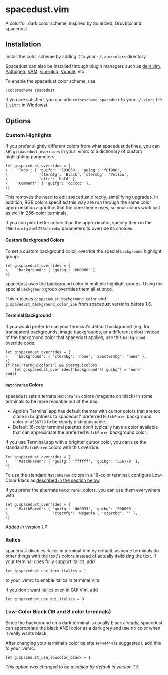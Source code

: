 spacedust.vim
==============

A colorful, dark color scheme, inspired by Solarized, Gruvbox and spacedust

## Installation

Install the color scheme by adding it to your `~/.vim/colors` directory

Spacedust can also be installed through plugin managers such as
[dein.vim][dein], [Pathogen][pathogen], [VAM][vam],
[vim-plug][vim-plug], [Vundle][vundle], etc.

To enable the spacedust color scheme, use 
```
:colorscheme spacedust
```

If you are satisfied, you can add `colorscheme spacedust` to your `~/.vimrc` file (`_vimrc` in Windows).

[dein]: https://github.com/Shougo/dein.vim
[pathogen]: https://github.com/tpope/vim-pathogen
[vam]: https://github.com/MarcWeber/vim-addon-manager
[vim-plug]: https://github.com/junegunn/vim-plug
[vundle]: https://github.com/VundleVim/Vundle.vim

## Options

### Custom Highlights

If you prefer slightly different colors from what spacedust defines,
you can set `g:spacedust_overrides` in your .vimrc to a dictionary of
custom highlighting parameters:

    let g:spacedust_overrides = {
    \    'Todo': { 'guifg': '303030', 'guibg': 'f0f000',
    \              'ctermfg': 'Black', 'ctermbg': 'Yellow',
    \              'attr': 'bold' },
    \    'Comment': { 'guifg': 'cccccc' },
    \}

This removes the need to edit spacedust directly, simplifying
upgrades. In addition, RGB colors specified this way are run through
the same color approximation algorithm that the core theme uses, so
your colors work just as well in 256-color terminals.

If you can pick better colors than the approximator, specify them
in the `256ctermfg` and `256ctermbg` parameters to override
its choices.

#### Custom Background Colors

To set a custom background color, override the special
`background` highlight group:

    let g:spacedust_overrides = {
    \    'background': { 'guibg': '000000' },
    \}

spacedust uses the background color in multiple highlight
groups. Using the special `background` group overrides them all
at once.

This replaces `g:spacedust_background_color` and
`g:spacedust_background_color_256` from spacedust versions
before 1.6.

#### Terminal Background

If you would prefer to use your terminal's default background
(e.g. for transparent backgrounds, image backgrounds, or a
different color) instead of the background color that spacedust
applies, use this `background` override code:

    let g:spacedust_overrides = {
    \    'background': { 'ctermbg': 'none', '256ctermbg': 'none' },
    \}
    if has('termguicolors') && &termguicolors
        let g:spacedust_overrides['background']['guibg'] = 'none'
    endif

#### `MatchParen` Colors

spacedust sets alternate `MatchParen` colors (magenta on black)
in some terminals to be more readable out of the box:

- Apple's Terminal.app has default themes with cursor colors
  that are too close in brightness to spacedust' preferred
  `MatchParen` background color of `#556779` to be
  clearly distinguishable.
- Default 16-color terminal palettes don't typically have a
  color available that can approximate the preferred
  `MatchParen` background color.

If you use Terminal.app with a brighter cursor color, you can
use the standard `MatchParen` colors with this override:

    let g:spacedust_overrides = {
    \    'MatchParen': { 'guifg': 'ffffff', 'guibg': '556779' },
    \}

To use the standard `MatchParen` colors in a 16-color terminal,
configure Low-Color Black as [described in the section
below](#low-color-black-16-and-8-color-terminals).

If you prefer the alternate `MatchParen` colors, you can use them
everywhere with

    let g:spacedust_overrides = {
    \    'MatchParen': { 'guifg': 'dd0093', 'guibg': '000000',
    \                    'ctermfg': 'Magenta', 'ctermbg': '' },
    \}

*Added in version 1.7.*

### Italics

spacedust disables italics in terminal Vim by default, as some
terminals do other things with the text's colors instead of
actually italicizing the text. If your terminal does fully
support italics, add

    let g:spacedust_use_term_italics = 1

to your .vimrc to enable italics in terminal Vim.

If you don't want italics even in GUI Vim, add

    let g:spacedust_use_gui_italics = 0

### Low-Color Black (16 and 8 color terminals)

Since the background on a dark terminal is usually black already,
spacedust can appropriate the black ANSI color as a dark grey and
use no color when it really wants black.

After changing your terminal’s color palette (`#444444` is
suggested), add this to your .vimrc:

    let g:spacedust_use_lowcolor_black = 1

*This option was changed to be disabled by default in version 1.7.*
